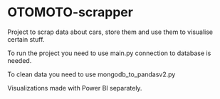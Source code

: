# OTOMOTO-scrapper
Project to scrap data about cars, store them and use them to visualise certain stuff.

To run the project you need to use main.py connection to database is needed.

To clean data you need to use mongodb_to_pandasv2.py

Visualizations made with Power BI separately. 
